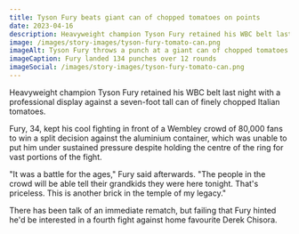 ```yaml
---
title: Tyson Fury beats giant can of chopped tomatoes on points
date: 2023-04-16
description: Heavyweight champion Tyson Fury retained his WBC belt last night with a professional display against a seven-foot tall can of finely chopped Italian tomatoes.
image: /images/story-images/tyson-fury-tomato-can.png
imageAlt: Tyson Fury throws a punch at a giant can of chopped tomatoes
imageCaption: Fury landed 134 punches over 12 rounds
imageSocial: /images/story-images/tyson-fury-tomato-can.png
---
```


Heavyweight champion Tyson Fury retained his WBC belt last night with a professional display against a seven-foot tall can of finely chopped Italian tomatoes.

Fury, 34, kept his cool fighting in front of a Wembley crowd of 80,000 fans to win a split decision against the aluminium container, which was unable to put him under sustained pressure despite holding the centre of the ring for vast portions of the fight.

"It was a battle for the ages," Fury said afterwards. "The people in the crowd will be able tell their grandkids they were here tonight. That's priceless. This is another brick in the temple of my legacy."

There has been talk of an immediate rematch, but failing that Fury hinted he'd be interested in a fourth fight against home favourite Derek Chisora.
